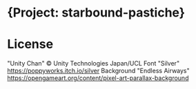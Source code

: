 # {Project: starbound-pastiche}

License
===
"Unity Chan" © Unity Technologies Japan/UCL
Font "Silver" https://poppyworks.itch.io/silver
Background "Endless Airways" https://opengameart.org/content/pixel-art-parallax-background